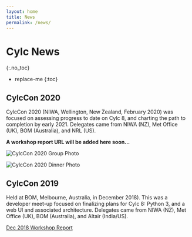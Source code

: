 ```yaml
---
layout: home
title: News
permalink: /news/
---
```

# Cylc News
{:.no_toc}

* replace-me
{:toc}

## CylcCon 2020

CylcCon 2020 (NIWA, Wellington, New Zealand, February 2020) was focused on
assessing progress to date on Cylc 8, and charting the path to completion by
early 2021. Delegates came from NIWA (NZ), Met Office (UK), BOM (Australia),
and NRL (US).

**A workshop report URL will be added here soon...**

![CylcCon 2020 Group Photo]({{site.url}}/assets/CylcCon2020-2.jpg)

![CylcCon 2020 Dinner Photo]({{site.url}}/assets/CylcCon2020-1.jpg)

## CylcCon 2019

Held at BOM, Melbourne, Australia, in December 2018). This was a developer
meet-up focused on finalizing plans for Cylc 8: Python 3, and a web UI and
associated architecture. Delegates came from NIWA (NZ), Met Office (UK), BOM
(Australia), and Altair (India/US).

[Dec 2018 Workshop Report](https://cylc.github.io/cylc-admin/dec-workshop-report)
